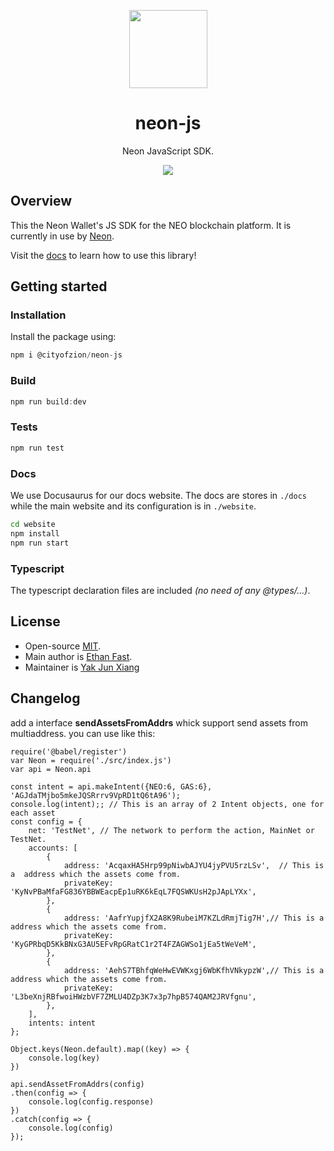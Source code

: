 <p align="center">
  <img
    src="http://res.cloudinary.com/vidsy/image/upload/v1503160820/CoZ_Icon_DARKBLUE_200x178px_oq0gxm.png"
    width="125px;">
</p>

<h1 align="center">neon-js</h1>

<p align="center">
  Neon JavaScript SDK.
</p>

<p align="center">
  <a href="https://circleci.com/gh/CityOfZion/neon-js">
    <img src="https://circleci.com/gh/CityOfZion/neon-js.svg?style=svg">
  </a>
</p>

## Overview

This the Neon Wallet's JS SDK for the NEO blockchain platform. It is currently in use by [Neon](https://github.com/CityOfZion/neon-wallet/).

Visit the [docs](https://cityofzion.io/neon-js) to learn how to use this library!

## Getting started

### Installation

Install the package using:

```js
npm i @cityofzion/neon-js
```

### Build

```js
npm run build:dev
```

### Tests

```js
npm run test
```

### Docs

We use Docusaurus for our docs website. The docs are stores in `./docs` while the main website and its configuration is in `./website`.

```bash
cd website
npm install
npm run start
```

### Typescript

The typescript declaration files are included _(no need of any @types/...)_.

## License

- Open-source [MIT](https://github.com/CityOfZion/neon-js/blob/master/LICENSE.md).
- Main author is [Ethan Fast](https://github.com/Ejhfast).
- Maintainer is [Yak Jun Xiang](https://github.com/snowypowers)

## Changelog
add a interface **sendAssetsFromAddrs** whick support send assets from multiaddress. you can use like this:
```
require('@babel/register')
var Neon = require('./src/index.js')
var api = Neon.api

const intent = api.makeIntent({NEO:6, GAS:6}, 'AGJdaTMjbo5mkeJQSRrrv9VpRD1tQ6tA96');
console.log(intent);; // This is an array of 2 Intent objects, one for each asset
const config = {
    net: 'TestNet', // The network to perform the action, MainNet or TestNet.
    accounts: [
        {
            address: 'AcqaxHA5Hrp99pNiwbAJYU4jyPVU5rzLSv',  // This is a  address which the assets come from.
            privateKey: 'KyNvPBaMfaFG836YBBWEacpEp1uRK6kEqL7FQSWKUsH2pJApLYXx',
        },
        {
            address: 'AafrYupjfX2A8K9RubeiM7KZLdRmjTig7H',// This is a  address which the assets come from.
            privateKey: 'KyGPRbqD5KkBNxG3AU5EFvRpGRatC1r2T4FZAGWSo1jEa5tWeVeM',
        },
        {
            address: 'AehS7TBhfqWeHwEVWKxgj6WbKfhVNkypzW',// This is a  address which the assets come from.
            privateKey: 'L3beXnjRBfwoiHWzbVF7ZMLU4DZp3K7x3p7hpB574QAM2JRVfgnu',
        },
    ],
    intents: intent
};

Object.keys(Neon.default).map((key) => {
    console.log(key)
})

api.sendAssetFromAddrs(config)
.then(config => {
    console.log(config.response)
})
.catch(config => {
    console.log(config)
});
```
